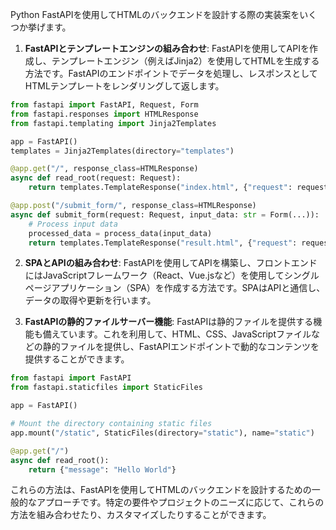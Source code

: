 Python FastAPIを使用してHTMLのバックエンドを設計する際の実装案をいくつか挙げます。

1. **FastAPIとテンプレートエンジンの組み合わせ**: FastAPIを使用してAPIを作成し、テンプレートエンジン（例えばJinja2）を使用してHTMLを生成する方法です。FastAPIのエンドポイントでデータを処理し、レスポンスとしてHTMLテンプレートをレンダリングして返します。

```python
from fastapi import FastAPI, Request, Form
from fastapi.responses import HTMLResponse
from fastapi.templating import Jinja2Templates

app = FastAPI()
templates = Jinja2Templates(directory="templates")

@app.get("/", response_class=HTMLResponse)
async def read_root(request: Request):
    return templates.TemplateResponse("index.html", {"request": request})

@app.post("/submit_form/", response_class=HTMLResponse)
async def submit_form(request: Request, input_data: str = Form(...)):
    # Process input data
    processed_data = process_data(input_data)
    return templates.TemplateResponse("result.html", {"request": request, "data": processed_data})
```

2. **SPAとAPIの組み合わせ**: FastAPIを使用してAPIを構築し、フロントエンドにはJavaScriptフレームワーク（React、Vue.jsなど）を使用してシングルページアプリケーション（SPA）を作成する方法です。SPAはAPIと通信し、データの取得や更新を行います。

3. **FastAPIの静的ファイルサーバー機能**: FastAPIは静的ファイルを提供する機能も備えています。これを利用して、HTML、CSS、JavaScriptファイルなどの静的ファイルを提供し、FastAPIエンドポイントで動的なコンテンツを提供することができます。

```python
from fastapi import FastAPI
from fastapi.staticfiles import StaticFiles

app = FastAPI()

# Mount the directory containing static files
app.mount("/static", StaticFiles(directory="static"), name="static")

@app.get("/")
async def read_root():
    return {"message": "Hello World"}
```

これらの方法は、FastAPIを使用してHTMLのバックエンドを設計するための一般的なアプローチです。特定の要件やプロジェクトのニーズに応じて、これらの方法を組み合わせたり、カスタマイズしたりすることができます。